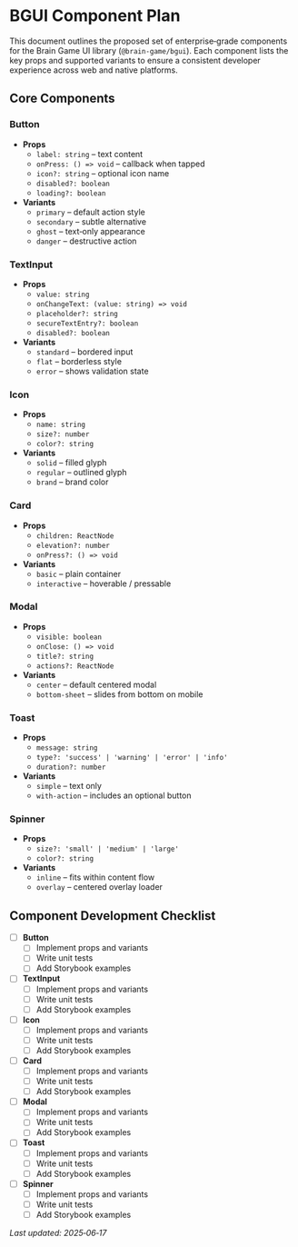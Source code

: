 # BGUI Component Plan

This document outlines the proposed set of enterprise‑grade components for the Brain Game UI library (`@brain-game/bgui`). Each component lists the key props and supported variants to ensure a consistent developer experience across web and native platforms.

## Core Components

### Button
- **Props**
  - `label: string` – text content
  - `onPress: () => void` – callback when tapped
  - `icon?: string` – optional icon name
  - `disabled?: boolean`
  - `loading?: boolean`
- **Variants**
  - `primary` – default action style
  - `secondary` – subtle alternative
  - `ghost` – text‑only appearance
  - `danger` – destructive action

### TextInput
- **Props**
  - `value: string`
  - `onChangeText: (value: string) => void`
  - `placeholder?: string`
  - `secureTextEntry?: boolean`
  - `disabled?: boolean`
- **Variants**
  - `standard` – bordered input
  - `flat` – borderless style
  - `error` – shows validation state

### Icon
- **Props**
  - `name: string`
  - `size?: number`
  - `color?: string`
- **Variants**
  - `solid` – filled glyph
  - `regular` – outlined glyph
  - `brand` – brand color

### Card
- **Props**
  - `children: ReactNode`
  - `elevation?: number`
  - `onPress?: () => void`
- **Variants**
  - `basic` – plain container
  - `interactive` – hoverable / pressable

### Modal
- **Props**
  - `visible: boolean`
  - `onClose: () => void`
  - `title?: string`
  - `actions?: ReactNode`
- **Variants**
  - `center` – default centered modal
  - `bottom-sheet` – slides from bottom on mobile

### Toast
- **Props**
  - `message: string`
  - `type?: 'success' | 'warning' | 'error' | 'info'`
  - `duration?: number`
- **Variants**
  - `simple` – text only
  - `with-action` – includes an optional button

### Spinner
- **Props**
  - `size?: 'small' | 'medium' | 'large'`
  - `color?: string`
- **Variants**
  - `inline` – fits within content flow
  - `overlay` – centered overlay loader

## Component Development Checklist

- [ ] **Button**
  - [ ] Implement props and variants
  - [ ] Write unit tests
  - [ ] Add Storybook examples
- [ ] **TextInput**
  - [ ] Implement props and variants
  - [ ] Write unit tests
  - [ ] Add Storybook examples
- [ ] **Icon**
  - [ ] Implement props and variants
  - [ ] Write unit tests
  - [ ] Add Storybook examples
- [ ] **Card**
  - [ ] Implement props and variants
  - [ ] Write unit tests
  - [ ] Add Storybook examples
- [ ] **Modal**
  - [ ] Implement props and variants
  - [ ] Write unit tests
  - [ ] Add Storybook examples
- [ ] **Toast**
  - [ ] Implement props and variants
  - [ ] Write unit tests
  - [ ] Add Storybook examples
- [ ] **Spinner**
  - [ ] Implement props and variants
  - [ ] Write unit tests
  - [ ] Add Storybook examples

*Last updated: 2025‑06‑17*
